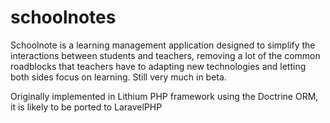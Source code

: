# schoolnotes

Schoolnote is a learning management application designed to simplify the interactions between students and teachers, removing a lot of the common roadblocks that teachers have to adapting new technologies and letting both sides focus on learning. Still very much in beta.

Originally implemented in Lithium PHP framework using the Doctrine ORM, it is likely to be ported to LaravelPHP
